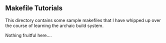 ## Makefile Tutorials

This directory contains some sample makefiles that I have whipped up over the course of learning the archaic build system.

Nothing fruitful here....
